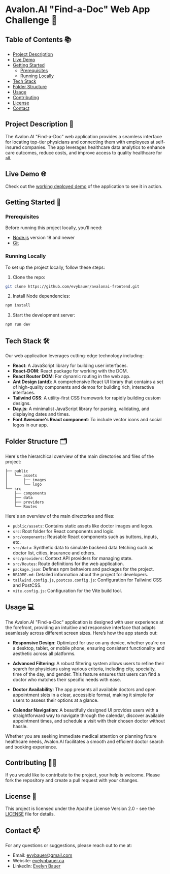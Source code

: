 # Avalon.AI "Find-a-Doc" Web App Challenge 🏥

## Table of Contents 📚

- [Project Description](#project-description-)
- [Live Demo](#live-demo-)
- [Getting Started](#getting-started-)
  - [Prerequisites](#prerequisites)
  - [Running Locally](#running-locally)
- [Tech Stack](#tech-stack-)
- [Folder Structure](#folder-structure-)
- [Usage](#usage-)
- [Contributing](#contributing-)
- [License](#license-)
- [Contact](#contact-)

## Project Description 📝

The Avalon.AI "Find-a-Doc" web application provides a seamless interface for locating top-tier physicians and connecting them with employees at self-insured companies. The app leverages healthcare data analytics to enhance care outcomes, reduce costs, and improve access to quality healthcare for all.

## Live Demo 🌐

Check out the [working deployed demo](https://avalonai.evelynbauer.ca/) of the application to see it in action.

## Getting Started 🚀

### Prerequisites

Before running this project locally, you'll need:

- [Node.js](https://nodejs.org/en/download) version 18 and newer
- [Git](https://git-scm.com/downloads)

### Running Locally

To set up the project locally, follow these steps:

1. Clone the repo:

```bash
git clone https://github.com/evybauer/avalonai-frontend.git
```

2. Install Node dependencies:

```bash
npm install
```

3. Start the development server:

```bash
npm run dev
```

## Tech Stack 🛠️

Our web application leverages cutting-edge technology including:

- **React**: A JavaScript library for building user interfaces.
- **React-DOM**: React package for working with the DOM.
- **React Router DOM**: For dynamic routing in the web app.
- **Ant Design (antd)**: A comprehensive React UI library that contains a set of high-quality components and demos for building rich, interactive interfaces.
- **Tailwind CSS**: A utility-first CSS framework for rapidly building custom designs.
- **Day.js**: A minimalist JavaScript library for parsing, validating, and displaying dates and times.
- **Font Awesome's React component**: To include vector icons and social logos in our app.

## Folder Structure 🗂️

Here's the hierarchical overview of the main directories and files of the project:

```
├── public
│   └── assets
│       ├── images
│       └── logo
└── src
    ├── components
    ├── data
    ├── providers
    └── Routes
```

Here's an overview of the main directories and files:

- `public/assets`: Contains static assets like doctor images and logos.
- `src`: Root folder for React components and logic.
- `src/components`: Reusable React components such as buttons, inputs, etc.
- `src/data`: Synthetic data to simulate backend data fetching such as doctor list, cities, insurance and others.
- `src/providers`: Context API providers for managing state.
- `src/Routes`: Route definitions for the web application.
- `package.json`: Defines npm behaviors and packages for the project.
- `README.md`: Detailed information about the project for developers.
- `tailwind.config.js`, `postcss.config.js`: Configuration for Tailwind CSS and PostCSS.
- `vite.config.js`: Configuration for the Vite build tool.

## Usage 💻

The Avalon.AI "Find-a-Doc" application is designed with user experience at the forefront, providing an intuitive and responsive interface that adapts seamlessly across different screen sizes. Here’s how the app stands out:

- **Responsive Design**: Optimized for use on any device, whether you're on a desktop, tablet, or mobile phone, ensuring consistent functionality and aesthetic across all platforms.

- **Advanced Filtering**: A robust filtering system allows users to refine their search for physicians using various criteria, including city, specialty, time of the day, and gender. This feature ensures that users can find a doctor who matches their specific needs with ease.

- **Doctor Availability**: The app presents all available doctors and open appointment slots in a clear, accessible format, making it simple for users to assess their options at a glance.

- **Calendar Navigation**: A beautifully designed UI provides users with a straightforward way to navigate through the calendar, discover available appointment times, and schedule a visit with their chosen doctor without hassle.

Whether you are seeking immediate medical attention or planning future healthcare needs, Avalon.AI facilitates a smooth and efficient doctor search and booking experience.

## Contributing 👨‍💻

If you would like to contribute to the project, your help is welcome. Please fork the repository and create a pull request with your changes.

## License 📜

This project is licensed under the Apache License Version 2.0 - see the [LICENSE](LICENSE) file for details.

## Contact 📫

For any questions or suggestions, please reach out to me at:

- Email: evybauer@gmail.com
- Website: [evelynbauer.ca](https://evelynbauer.ca)
- LinkedIn: [Evelyn Bauer](https://www.linkedin.com/in/evelyn-louise-bauer-31193890/)
